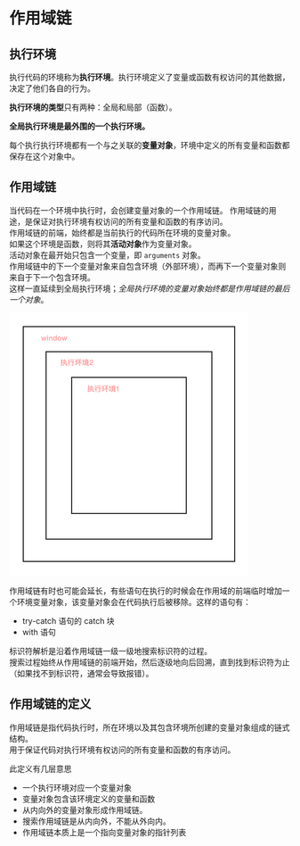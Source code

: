 # 作用域链

## 执行环境

执行代码的环境称为**执行环境**。执行环境定义了变量或函数有权访问的其他数据，决定了他们各自的行为。

**执行环境的类型**只有两种：全局和局部（函数）。

**全局执行环境是最外围的一个执行环境。**

每个执行执行环境都有一个与之关联的**变量对象**，环境中定义的所有变量和函数都保存在这个对象中。

## 作用域链

当代码在一个环境中执行时，会创建变量对象的一个作用域链。  作用域链的用途，是保证对执行环境有权访问的所有变量和函数的有序访问。  
作用域链的前端，始终都是当前执行的代码所在环境的变量对象。  
如果这个环境是函数，则将其**活动对象**作为变量对象。  
活动对象在最开始只包含一个变量，即 `arguments` 对象。  
作用域链中的下一个变量对象来自包含环境（外部环境），而再下一个变量对象则来自于下一个包含环境。  
这样一直延续到全局执行环境；*全局执行环境的变量对象始终都是作用域链的最后一个对象*。

![](/assets/作用域链.png)

作用域链有时也可能会延长，有些语句在执行的时候会在作用域的前端临时增加一个环境变量对象，该变量对象会在代码执行后被移除。这样的语句有：

* try-catch 语句的 catch 块
* with 语句

标识符解析是沿着作用域链一级一级地搜索标识符的过程。  
搜索过程始终从作用域链的前端开始，然后逐级地向后回溯，直到找到标识符为止（如果找不到标识符，通常会导致报错）。

## 作用域链的定义

作用域链是指代码执行时，所在环境以及其包含环境所创建的变量对象组成的链式结构。  
用于保证代码对执行环境有权访问的所有变量和函数的有序访问。

此定义有几层意思

* 一个执行环境对应一个变量对象
* 变量对象包含该环境定义的变量和函数
* 从内向外的变量对象形成作用域链。
* 搜索作用域链是从内向外，不能从外向内。
* 作用域链本质上是一个指向变量对象的指针列表



